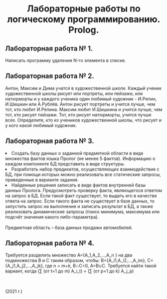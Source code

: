 <h1 align="center">Лабораторные работы по логическому программированию. Prolog.</h1>
<h2>Лабораторная работа № 1.</h2>
Написать программу удаления N-го элемента в списке.  

<h2>Лабораторная работа № 2.</h2>
Антон, Максим и Дима учатся в художественной школе. Каждый ученик художественной школы рисует или портреты, или пейзажи, или натюрморты и у каждого ученика один любимый художник - И.Репин, И.Шишкин или А.Рублёв. Антон рисует портреты и учится лучше, чем тот, кто любит И.Репина. Максим любит И.Шишкина и учится лучше, чем тот, кто рисует пейзажи. Тот, кто рисует натюрморты, учится лучше всех. Определите, кто из учеников художественной школы, что рисует и у кого какой любимый художник.

<h2>Лабораторная работа № 3.</h2>
<li>Создать базу данных о заданной предметной области в виде множества фактов языка Пролог (не менее 5 фактов). Информацию о каждом компоненте БД представить в виде структуры.
<li>Разработать набор предикатов, осуществляющих взаимодействие с БД, при помощи которых можно реализовать все статические запросы, приведенные в варианте задания.
<li>Найденные решения записать в виде фактов внутренней базы данных Пролога. Предусмотреть проверку факта, являющегося ответом на запрос в БД. Если такой факт существует, то выдать его в качестве ответа на запрос. Если такого факта не существует в базе данных, то запустить запрос на выполнение и записать результат в БД, а также реализовать динамические запросы (поиск минимума, максимума или подсчёт значения какого либо-параметра).
<br><br>
Предметная область – база данных продажи автомобилей. 
 
<h2>Лабораторная работа № 4.</h2>
Требуется разделить множество A={A_1,A_2,…,A_n }  на два подмножества B и C таким образом, чтобы: B={A_i1,A_i2,…,A_im}, C={A_j1,A_j2,…,A_jk}, где n = m+k, B∩C=0, A=B∪C. Требуется найти такой вариант, когда  (∑ (от t=1 до m)  A_i_t) = (∑ (от p=1 до k)  A_j_p)
 
<br><br>(2021 г.)
